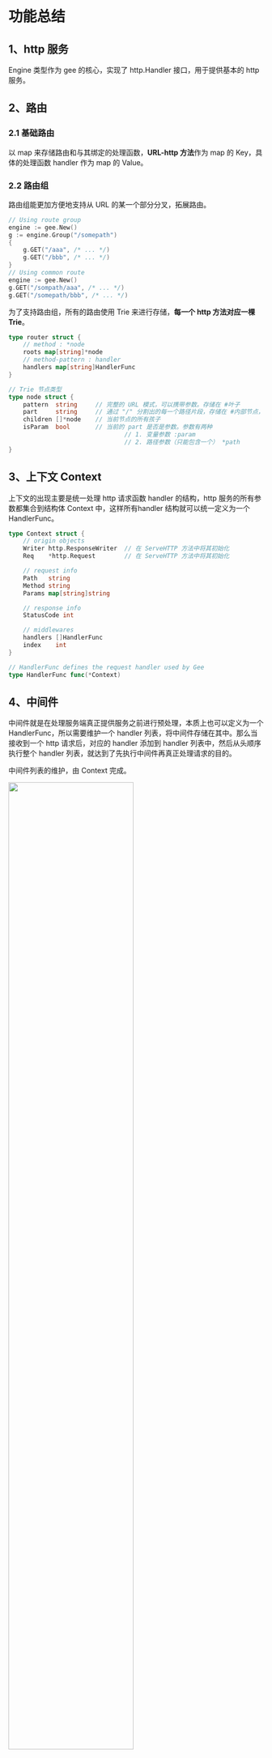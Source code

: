 # 功能总结

## 1、http 服务

Engine 类型作为 gee 的核心，实现了 http.Handler 接口，用于提供基本的 http 服务。

## 2、路由

### 2.1 基础路由

以 map 来存储路由和与其绑定的处理函数，**URL-http 方法**作为 map 的 Key，具体的处理函数 handler 作为 map 的 Value。

### 2.2 路由组

路由组能更加方便地支持从 URL 的某一个部分分叉，拓展路由。

```go
// Using route group
engine := gee.New()
g := engine.Group("/somepath")
{
    g.GET("/aaa", /* ... */)
    g.GET("/bbb", /* ... */)
}
// Using common route
engine := gee.New()
g.GET("/sompath/aaa", /* ... */)
g.GET("/somepath/bbb", /* ... */)
```

为了支持路由组，所有的路由使用 Trie 来进行存储，**每一个 http 方法对应一棵 Trie**。

```go
type router struct {
	// method : *node
	roots map[string]*node
	// method-pattern : handler
	handlers map[string]HandlerFunc
}
```

```go
// Trie 节点类型
type node struct {
	pattern  string		// 完整的 URL 模式，可以携带参数。存储在 #叶子
	part     string		// 通过 "/" 分割出的每一个路径片段，存储在 #内部节点，用于索引到最终的 #叶子
	children []*node	// 当前节点的所有孩子
	isParam  bool		// 当前的 part 是否是参数。参数有两种
    							// 1. 变量参数 :param
    							// 2. 路径参数（只能包含一个） *path
}
```

## 3、上下文 Context

上下文的出现主要是统一处理 http 请求函数 handler 的结构，http 服务的所有参数都集合到结构体 Context 中，这样所有handler 结构就可以统一定义为一个 HandlerFunc。

```go
type Context struct {
	// origin objects
	Writer http.ResponseWriter  // 在 ServeHTTP 方法中将其初始化
	Req    *http.Request		// 在 ServeHTTP 方法中将其初始化

	// request info
	Path   string
	Method string
	Params map[string]string

	// response info
	StatusCode int

	// middlewares
	handlers []HandlerFunc
	index    int
}
```

```go
// HandlerFunc defines the request handler used by Gee
type HandlerFunc func(*Context)
```

## 4、中间件

中间件就是在处理服务端真正提供服务之前进行预处理，本质上也可以定义为一个 HandlerFunc，所以需要维护一个 handler 列表，将中间件存储在其中。那么当接收到一个 http 请求后，对应的 handler 添加到 handler 列表中，然后从头顺序执行整个 handler 列表，就达到了先执行中间件再真正处理请求的目的。

中间件列表的维护，由 Context 完成。

<img src="https://gitee.com/bankarian/picStorage/raw/master/20210109175611.png" width="70%" />

